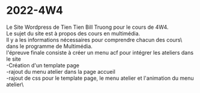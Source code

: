 # 2022-4W4 
Le Site Wordpress de Tien Tien Bill Truong pour le cours de 4W4.\
Le sujet du site est à propos des cours en multimédia.\
Il y a les informations nécessaires pour comprendre chacun des cours\ 
dans le programme de Multimédia.\
l'épreuve finale consiste à créer un menu acf pour intégrer les ateliers dans le site\
-Création d'un template page\
-rajout du menu atelier dans la page accueil\
-rajout de css pour le template page, le menu atelier et l'animation du menu atelier\